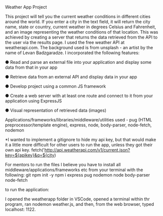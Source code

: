 Weather App Project


This project will tell you the current weather conditions in different cities around the world.  If you enter a city in the text field, it will return the city name, state or country, current weather in degrees Celsius and Fahrenheit, and an image representing the weather conditions of that location.  This was achieved by creating a server that returns the data retrieved from the API to the user via the results page.  I used the free weather API at weatherapi.com.  The background used is from unsplash - an artist by the name of Levan Badzgaradze. I incorporated the following features:


● Read and parse an external file into your application and display some data from that in your app

● Retrieve data from an external API and display data in your app 

● Develop project using a common JS framework

● Create a web server with at least one route and connect to it from your application using ExpressJS

● Visual representation of retrieved data (images)

Applications/frameworks/libraries/middleware/utilities used - pug (HTML preprocessor/template engine), express, node, body-parser, node-fetch, nodemon

*I wanted to implement a gitignore to hide my api key, but that would make it a little more difficult for other users to run the app, unless they got their own api key. 
fetch('http://api.weatherapi.com/v1/current.json?key=${apikey}&q=${city)

For mentors to run the files I believe you have to install all middleware/applications/frameworks etc from your terminal with the following:
git
npm init -y
npm i express pug nodemon node body-parser node-fetch

to run the application:

 I opened the weatherapp folder in VSCode, opened a terminal within thr program,  ran nodemon weather.js, and then, from the web browser, typed localhost: 1122. 